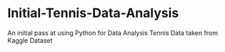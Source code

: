 # Initial-Tennis-Data-Analysis
An initial pass at using Python for Data Analysis
Tennis Data taken from Kaggle Dataset
